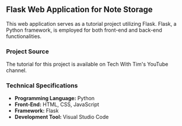 ## Flask Web Application for Note Storage

This web application serves as a tutorial project utilizing Flask. Flask, a Python framework, is employed for both front-end and back-end functionalities.

### Project Source
The tutorial for this project is available on Tech With Tim's YouTube channel.

### Technical Specifications
- **Programming Language:** Python
- **Front-End:** HTML, CSS, JavaScript
- **Framework:** Flask
- **Development Tool:** Visual Studio Code
